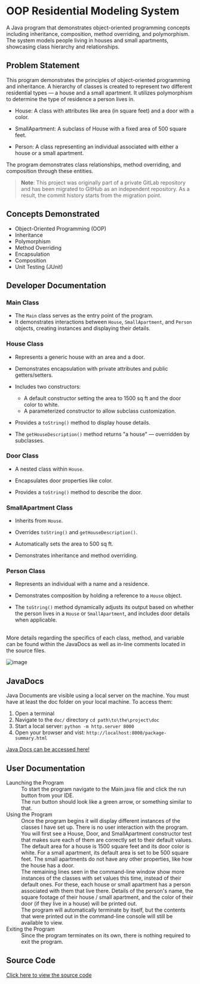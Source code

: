 # OOP Residential Modeling System

A Java program that demonstrates object-oriented programming concepts including inheritance, composition, method overriding, and polymorphism. The system models people living in houses and small apartments, showcasing class hierarchy and relationships.


## Problem Statement
This program demonstrates the principles of object-oriented programming and inheritance. A hierarchy of classes is created to represent two different residential types — a house and a small apartment. It utilizes polymorphism to determine the type of residence a person lives in.

- House: A class with attributes like area (in square feet) and a door with a color.

- SmallApartment: A subclass of House with a fixed area of 500 square feet.

- Person: A class representing an individual associated with either a house or a small apartment.

The program demonstrates class relationships, method overriding, and composition through these entities.

> **Note**: This project was originally part of a private GitLab repository and has been migrated to GitHub as an independent repository. As a result, the commit history starts from the migration point.

## Concepts Demonstrated
- Object-Oriented Programming (OOP)
- Inheritance
- Polymorphism
- Method Overriding
- Encapsulation
- Composition
- Unit Testing (JUnit)

## Developer Documentation

### Main Class
- The ```Main``` class serves as the entry point of the program.
- It demonstrates interactions between ```House```, ```SmallApartment```, and ```Person``` objects, creating instances and displaying their details.

### House Class
- Represents a generic house with an area and a door.
- Demonstrates encapsulation with private attributes and public getters/setters.
- Includes two constructors:
   - A default constructor setting the area to 1500 sq ft and the door color to white.
   - A parameterized constructor to allow subclass customization.

- Provides a ```toString()``` method to display house details.

- The ```getHouseDescription()``` method returns "a house" — overridden by subclasses.

### Door Class
- A nested class within ```House```.

- Encapsulates door properties like color.

- Provides a ```toString()``` method to describe the door.

### SmallApartment Class
- Inherits from ```House```.

- Overrides ```toString()``` and ```getHouseDescription()```.

- Automatically sets the area to 500 sq ft.

- Demonstrates inheritance and method overriding.

### Person Class
- Represents an individual with a name and a residence.

- Demonstrates composition by holding a reference to a ```House``` object.

- The ```toString()``` method dynamically adjusts its output based on whether the person lives in a ```House``` or ```SmallApartment```, and includes door details when applicable.

<br> More details regarding the specifics of each class, method, and variable can be found within the JavaDocs as well as in-line comments located in the source files.


![image](https://github.com/user-attachments/assets/d9348d60-dab5-494c-b96a-40b39870b8c0)

</dl>



## JavaDocs
Java Documents are visible using a local server on the machine. You must have at least the doc folder on your local machine. To access them:
1. Open a terminal
2. Navigate to the `doc/` directory
   ```cd path\to\the\project\doc```
3. Start a local server:
   ```python -m http.server 8000```
4. Open your browser and vist:
   ```http://localhost:8000/package-summary.html```
 
[Java Docs can be accessed here!](https://github.com/jarkin0513/Java-OOP-House/blob/main/doc/package-summary.html) 

## User Documentation
<dl>
 
 <dt> Launching the Program </dt>
  <dd> To start the program navigate to the Main.java file and click the run button from your IDE. 
  <br> The run button should look like a green arrow, or something similar to that. </br>
  </dd>

 <dt> Using the Program </dt>
 <dd> Once the program begins it will display different instances of the classes I have set up. There is no user interaction with the program. You will first see a House, Door, and SmallApartment constructor test that makes sure each of them are correctly set to their default values. The default area for a house is 1500 square feet and its door color is white. For a small apartment, its default area is set to be 500 square feet. The small apartments do not have any other properties, like how the house has a door.
<br> The remaining lines seen in the command-line window show more instances of the classes with set values this time, instead of their default ones. For these, each house or small apartment has a person associated with them that live there. Details of the person's name, the square footage of their house / small apartment, and the color of their door (if they live in a house) will be printed out.
<br> The program will automatically terminate by itself, but the contents that were printed out in the command-line console will still be available to view.
   
 </dd>

<dt> Exiting the Program </dt>
 <dd> Since the program terminates on its own, there is nothing required to exit the program. </dd>

</dl>

## Source Code
[Click here to view the source code](https://github.com/jarkin0513/Java-OOP-House/tree/main/src)
